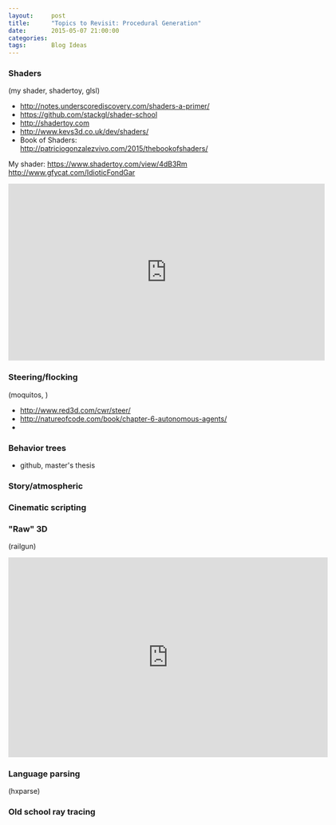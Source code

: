 ```yaml
---
layout:     post
title:      "Topics to Revisit: Procedural Generation"
date:       2015-05-07 21:00:00
categories: 
tags:       Blog Ideas
---
```


### Shaders

(my shader, shadertoy, glsl)

* http://notes.underscorediscovery.com/shaders-a-primer/
* https://github.com/stackgl/shader-school
* http://shadertoy.com
* http://www.kevs3d.co.uk/dev/shaders/
* Book of Shaders: http://patriciogonzalezvivo.com/2015/thebookofshaders/

My shader: https://www.shadertoy.com/view/4dB3Rm
http://www.gfycat.com/IdioticFondGar

<!-- ![ray marching]({{ site.baseurl }}/images/ray_marching.gif) -->

<iframe src="http://gfycat.com/ifr/IdioticFondGar" frameborder="0" scrolling="no" width="634" height="354" style="-webkit-backface-visibility: hidden;-webkit-transform: scale(1);" ></iframe>

### Steering/flocking

(moquitos, )

* http://www.red3d.com/cwr/steer/
* http://natureofcode.com/book/chapter-6-autonomous-agents/
* 

### Behavior trees
* github, master's thesis

### Story/atmospheric

### Cinematic scripting

### "Raw" 3D

(railgun)

<!-- ![cubefire]({{ site.baseurl }}/images/cubefire.gif) -->

<iframe src="http://gfycat.com/ifr/PointedBackAfricanwildcat" frameborder="0" scrolling="no" width="640" height="400" style="-webkit-backface-visibility: hidden;-webkit-transform: scale(1);" ></iframe>

### Language parsing
(hxparse)


### Old school ray tracing
